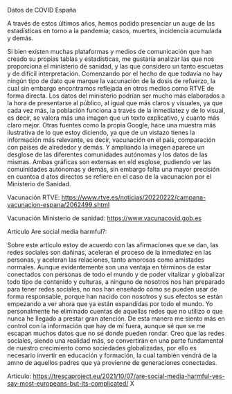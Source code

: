 Datos de COVID España

A través de estos últimos años, hemos podido presenciar un auge de las estadísticas en torno a la pandemia; casos, muertes, incidencia acumulada y demás.

Si bien existen muchas plataformas y medios de comunicación que han creado su propias tablas y estadísticas, me gustaría analizar las que nos proporciona el ministerio de sanidad, y las que considero un tanto escuetas y de difícil interpretación. Comenzando por el hecho de que todavía no hay ningún tipo de dato que marque la vacunación de la dosis de refuerzo, la cual sin embargo encontramos reflejada en otros medios como RTVE de forma directa. Los datos del ministerio podrían ser mucho más elaborados a la hora de presentarse al público, al igual que más claros y visuales, ya que cada vez más, la población funciona a través de la inmediatez y de lo visual, es decir, se valora más una imagen que un texto explicativo, y cuanto más claro mejor. Otras fuentes como la propia Google, hace una muestra más ilustrativa de lo que estoy diciendo, ya que de un vistazo tienes la información más relevante, es decir, vacunación en el país, comparación con países de alrededor y demás. Y ampliando la imagen aparece un desglose de las diferentes comunidades autónomas y los datos de las mismas. Ambas gráficas son extensas en eld esglose, pudiendo ver las comuinidades autónomas y demás, sin embargo falta una mayor precisión en cuantoa d atos directos se refiere en el caso de la vacunacion por el Ministerio de Sanidad.

Vacunación RTVE: https://www.rtve.es/noticias/20220222/campana-vacunacion-espana/2062499.shtml

Vacunación Ministerio de sanidad: https://www.vacunacovid.gob.es

Artículo Are social media harmful?:

Sobre este artículo estoy de acuerdo con las afirmaciones que se dan, las redes sociales son dañinas, aceleran el proceso de la inmediatez en las personas, y aceleran las relaciones, tanto amorosas como amistades normales. Aunque evidentemente son una ventaja en términos de estar conectados con personas de todo el mundo y de poder vitalizar y globalizar todo tipo de contenido y culturas, a ninguno de nosotros nos han preparado para tener redes sociales, no nos han enseñado cómo se pueden usar de forma responsable, porque han nacido con nosotros y sus efectos se están empezando a ver ahora que ya están expandidas por todo el mundo. Yo personalmente he eliminado cuentas de aquellas redes que no utilizo o que nunca he llegado a prestar gran atención. De esta manera me siento más en control con la información que hay de mí fuera, aunque sé que se me escapan muchos datos que no sé donde pueden rondar. Creo que las redes sociales, siendo una realidad más, se convertirán en una parte fundamental de nuestro crecimiento como sociedades globalizadas, por ello es necesario invertir en educación y formación, la cual también vendrá de la amno de aquellos padres que ya provienne de generaciones conectadas.

Artículo: https://trescaproject.eu/2021/10/07/are-social-media-harmful-yes-say-most-europeans-but-its-complicated/
X
